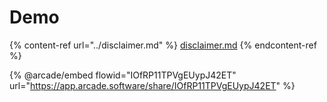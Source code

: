 # Demo

{% content-ref url="../disclaimer.md" %}
[disclaimer.md](../disclaimer.md)
{% endcontent-ref %}

{% @arcade/embed flowid="IOfRP11TPVgEUypJ42ET" url="https://app.arcade.software/share/IOfRP11TPVgEUypJ42ET" %}
